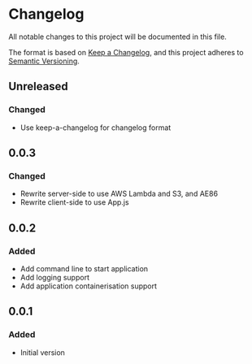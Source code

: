 # Changelog

All notable changes to this project will be documented in this file.

The format is based on [Keep a Changelog](https://keepachangelog.com/en/1.0.0/),
and this project adheres to [Semantic Versioning](https://semver.org/spec/v2.0.0.html).

## Unreleased

### Changed
- Use keep-a-changelog for changelog format

## 0.0.3

### Changed
- Rewrite server-side to use AWS Lambda and S3, and AE86
- Rewrite client-side to use App.js

## 0.0.2

### Added
- Add command line to start application
- Add logging support
- Add application containerisation support

## 0.0.1

### Added
* Initial version
